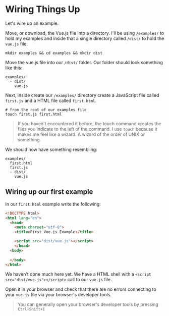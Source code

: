 # Wiring Things Up

Let's wire up an example.

Move, or download, the Vue.js file into a directory. I'll be using ```/examples/``` to hold my examples and inside that a single directory called ```/dist/``` to hold the ```vue.js``` file.

```
mkdir examples && cd examples && mkdir dist
```

Move the vue.js file into our ```/dist/``` folder. Our folder should look something like this:

```
examples/
  - dist/
    vue.js
```

Next, inside create our ```/examples/``` directory create a JavaScript file called ```first.js``` and a HTML file called ```first.html```.

```
# from the root of our examples file
touch first.js first.html
```

> If you haven't encountered it before, the touch command creates the files you indicate to the left of the command. I use ```touch``` because it makes me feel like a wizard. A wizard of the order of UNIX or something.

We should now have something resembling:

```
examples/
  first.html
  first.js
  - dist/
    vue.js
```

## Wiring up our first example

In our ```first.html``` example write the following:

```html
<!DOCTYPE html>
<html lang="en">
  <head>
    <meta charset="utf-8">
    <title>First Vue.js Example</title>

    <script src="dist/vue.js"></script>
    </head>
  <body>
    
  </body>
</html>
```

We haven't done much here yet. We have a HTML shell with a ```<script src="dist/vue.js"></script>``` call to our ```vue.js``` file. 

Open it in your browser and check that there are no errors connecting to your ```vue.js``` file via your browser's developer tools.

> You can generally open your browser's developer tools by pressing ```Ctrl+Shift+I```


```js

```